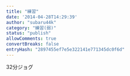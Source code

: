 ```yaml
---
title: "練習"
date: '2014-04-28T14:29:39'
author: "subaru44k"
category: "練習(弱)"
status: "publish"
allowComments: true
convertBreaks: false
entryHash: "2897455ef7e5e322141e771345dc0f6d"
---
```

32分ジョグ
